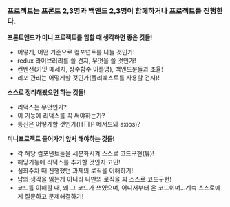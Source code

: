 ### 프로젝트는 프론트 2,3명과 백엔드 2,3명이 함께하거나 프로젝트를 진행한다.

**프론트엔드가 미니 프로젝트를 임할 때 생각하면 좋은 것들!**

- 어떻게, 어떤 기준으로 컴포넌트를 나눌 것인가!
- redux 라이브러리를 쓸 건지, 무엇을 쓸 것인가!
- 컨벤션(커밋 메세지, 상수함수 이름명), 백엔드분들과 조율!
- 리포 관리는 어떻게할 것인가(풀리퀘스트를 사용할 건지)!

**스스로 정리해봤으면 하는 것들!**

- 리덕스는 무엇인가?
- 이 기능에 리덕스를 꼭 써야하는가?
- 통신은 어떻게할 것인가(HTTP 메서드와 axios)?

**미니프로젝트 들어가기 앞서 해야하는 것들!**

- 각 해당 컴포넌트들을 세분화시켜 스스로 코드구현(뷰)!
- 해당기능에 리덕스를 추가할 것인지 고민!
- 심화주차 때 진행했던 과제의 로직을 이해하기!
- 남의 생각을 읽는게 아니라 나만의 로직을 짜 스스로 코드구현!
- 코드를 이해할 때, 왜 그 코드가 쓰였으며, 어디서부터 온 코드이며...계속 스스로에게 질문하고 문제해결하기!
